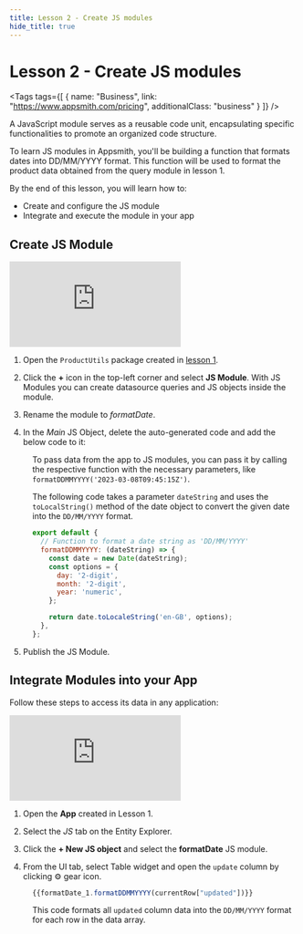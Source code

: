 ```yaml
---
title: Lesson 2 - Create JS modules
hide_title: true
---
```


<!-- vale off -->

<div className="tag-wrapper">
 <h1>Lesson 2 - Create JS modules</h1>

<Tags
tags={[
{ name: "Business", link: "https://www.appsmith.com/pricing", additionalClass: "business" }
]}
/>

</div>

<!-- vale on -->




A JavaScript module serves as a reusable code unit, encapsulating specific functionalities to promote an organized code structure. 

To learn JS modules in Appsmith, you'll be building a function that formats dates into DD/MM/YYYY format. This function will be used to format the product data obtained from the query module in lesson 1.


By the end of this lesson, you will learn how to:

* Create and configure the JS module 
* Integrate and execute the module in your app


## Create JS Module


<div style={{ position: "relative", paddingBottom: "calc(50.520833333333336% + 41px)", height: "0", width: "100%" }}>
  <iframe src="https://demo.arcade.software/pB3QuP30nOH0g4Pn7W5B?embed" frameborder="0" loading="lazy" webkitallowfullscreen mozallowfullscreen allowfullscreen style={{ position: "absolute", top: "0", left: "0", width: "100%", height: "100%", colorScheme: "light" }} title="Appsmith | Connect Data">
  </iframe>
</div>


1. Open the `ProductUtils` package created in [lesson 1](/packages/tutorial/query-module#create-query-module).

2. Click the **+** icon in the top-left corner and select **JS Module**. With JS Modules you can create datasource queries and JS objects inside the module.

3. Rename the module to _formatDate_.

4. In the _Main_ JS Object, delete the auto-generated code and add the below code to it:

<dd>

To pass data from the app to JS modules, you can pass it by calling the respective function with the necessary parameters, like `formatDDMMYYYY('2023-03-08T09:45:15Z')`.

The following code takes a parameter `dateString` and uses the `toLocalString()` method of the date object to convert the given date into the `DD/MM/YYYY` format.


```js
export default {
  // Function to format a date string as 'DD/MM/YYYY'
  formatDDMMYYYY: (dateString) => {
    const date = new Date(dateString);
    const options = {
      day: '2-digit',
      month: '2-digit',
      year: 'numeric',
    };

    return date.toLocaleString('en-GB', options);
  },
};
```

</dd>



5. Publish the JS Module.

## Integrate Modules into your App

Follow these steps to access its data in any application:


<div style={{ position: "relative", paddingBottom: "calc(50.520833333333336% + 41px)", height: "0", width: "100%" }}>
  <iframe src="https://demo.arcade.software/ZonOto4ANGQ93dPSGN9Q?embed" frameborder="0" loading="lazy" webkitallowfullscreen mozallowfullscreen allowfullscreen style={{ position: "absolute", top: "0", left: "0", width: "100%", height: "100%", colorScheme: "light" }} title="Appsmith | Connect Data">
  </iframe>
</div>


1. Open the **App**  created in Lesson 1.

2. Select the _JS_ tab on the Entity Explorer.

3. Click the **+ New JS object** and select the **formatDate** JS module.

4. From the UI tab, select Table widget and open the `update` column by clicking ⚙️ gear icon. 

<dd>

```js
{{formatDate_1.formatDDMMYYYY(currentRow["updated"])}}
```

This code formats all `updated` column data into the `DD/MM/YYYY` format for each row in the data array.


</dd>


